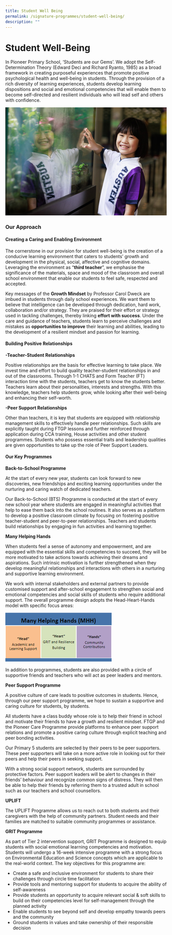 ```yaml
---
title: Student Well Being
permalink: /signature-programmes/student-well-being/
description: ""
---
```

# Student Well-Being

In Pioneer Primary School, ‘Students are our Gems’.  We adopt the Self-Determination Theory (Edward Deci and Richard Ryanto, 1985) as a broad framework in creating purposeful experiences that promote positive psychological health and well-being in students.  Through the provision of a rich diversity of learning experiences, students develop learning dispositions and social and emotional competencies that will enable them to become self-directed and resilient individuals who will lead self and others with confidence.

![](/images/PPS2021%20Photoshoot.jpg)

### Our Approach
#### Creating a Caring and Enabling Environment

The cornerstone in our provision for student well-being is the creation of a conducive learning environment that caters to students’ growth and development in the physical, social, affective and cognitive domains. Leveraging the environment as “**third teacher**”, we emphasise the significance of the materials, space and mood of the classroom and overall school environment that enable our students to feel safe, respected and accepted.

Key messages of the **Growth Mindset** by Professor Carol Dweck are imbued in students through daily school experiences. We want them to believe that intelligence can be developed through dedication, hard work, collaboration and/or strategy. They are praised for their effort or strategy used in tackling challenges, thereby linking **effort with success**. Under the care and guidance of teachers, students learn to perceive challenges and mistakes as **opportunities to improve** their learning and abilities, leading to the development of a resilient mindset and passion for learning.


#### Building Positive Relationships

**-Teacher-Student Relationships**

Positive relationships are the basis for effective learning to take place. We invest time and effort to build quality teacher-student relationships in and out of the classrooms. Through 1-1 CHATS and Form Teacher (FT) interaction time with the students, teachers get to know the students better. Teachers learn about their personalities, interests and strengths. With this knowledge, teachers help students grow, while looking after their well-being and enhancing their self-worth.

**-Peer Support Relationships**

Other than teachers, it is key that students are equipped with relationship management skills to effectively handle peer relationships. Such skills are explicitly taught during FTGP lessons and further reinforced through application during CCA training, House activities and other student programmes. Students who possess essential traits and leadership qualities are given opportunities to take up the role of Peer Support Leaders.

#### Our Key Programmes
**Back-to-School Programme**

At the start of every new year, students can look forward to new discoveries, new friendships and exciting learning opportunities under the nurturing and caring watch of dedicated teachers.

Our Back-to-School (BTS) Programme is conducted at the start of every new school year where students are engaged in meaningful activities that help to ease them back into the school routines. It also serves as a platform to develop a positive classroom climate by focusing on fostering positive teacher-student and peer-to-peer relationships. Teachers and students build relationships by engaging in fun activities and learning together.

**Many Helping Hands**

When students feel a sense of autonomy and empowerment, and are equipped with the essential skills and competencies to succeed, they will be more motivated to take actions towards achieving their dreams and aspirations.  Such intrinsic motivation is further strengthened when they develop meaningful relationships and interactions with others in a nurturing and supportive learning environment.

We work with internal stakeholders and external partners to provide customised support and after-school engagement to strengthen social and emotional competencies and social skills of students who require additional support.  The overall programme design adopts the Head-Heart-Hands model with specific focus areas:

![](/images/MHH.png)

In addition to programmes, students are also provided with a circle of supportive friends and teachers who will act as peer leaders and mentors.


**Peer Support Programme**

A positive culture of care leads to positive outcomes in students. Hence, through our peer support programme, we hope to sustain a supportive and caring culture for students, by students. 

All students have a class buddy whose role is to help their friend in school and motivate their friends to have a growth and resilient mindset. FTGP and the Pioneer Care Programme provide platforms to enhance peer support relations and promote a positive caring culture through explicit teaching and peer bonding activities. 

Our Primary 5 students are selected by their peers to be peer supporters. These peer supporters will take on a more active role in looking out for their peers and help their peers in seeking support. 

With a strong social support network, students are surrounded by protective factors. Peer support leaders will be alert to changes in their friends’ behaviour and recognize common signs of distress. They will then be able to help their friends by referring them to a trusted adult in school such as our teachers and school counsellors. 

**UPLIFT** 

The UPLIFT Programme allows us to reach out to both students and their caregivers with the help of community partners. Student needs and their families are matched to suitable community programmes or assistance.


**GRIT Programme**

As part of Tier 2 intervention support, GRIT Programme is designed to equip students with social emotional learning competencies and motivation. Students will undergo a 16-week intensive programme with a strong focus on Environmental Education and Science concepts which are applicable to the real-world context. The key objectives for this programme are:
* Create a safe and inclusive environment for students to share their challenges through circle time facilitation
* Provide tools and mentoring support for students to acquire the ability of self-awareness
* Provide students an opportunity to acquire relevant social & soft skills to build on their competencies level for self-management through the planned activity
* Enable students to see beyond self and develop empathy towards peers and the community
* Ground students in values and take ownership of their responsible decision